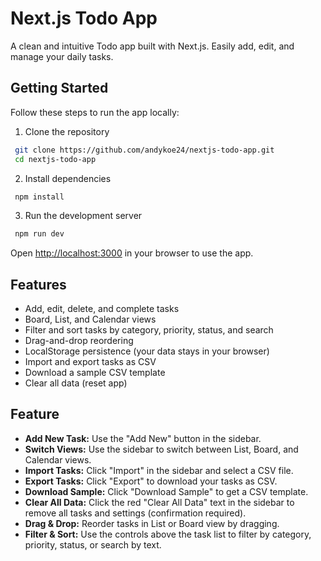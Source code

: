 # Next.js Todo App

A clean and intuitive Todo app built with Next.js. Easily add, edit, and manage your daily tasks.

## Getting Started

Follow these steps to run the app locally:
1. Clone the repository
```bash
 git clone https://github.com/andykoe24/nextjs-todo-app.git
 cd nextjs-todo-app
```
2. Install dependencies
```bash
 npm install
 ```
 3. Run the development server
```bash
 npm run dev
```

Open [http://localhost:3000](http://localhost:3000) in your browser to use the app.

## Features

- Add, edit, delete, and complete tasks
- Board, List, and Calendar views
- Filter and sort tasks by category, priority, status, and search
- Drag-and-drop reordering
- LocalStorage persistence (your data stays in your browser)
- Import and export tasks as CSV
- Download a sample CSV template
- Clear all data (reset app)

## Feature

- **Add New Task:** Use the "Add New" button in the sidebar.
- **Switch Views:** Use the sidebar to switch between List, Board, and Calendar views.
- **Import Tasks:** Click "Import" in the sidebar and select a CSV file.
- **Export Tasks:** Click "Export" to download your tasks as CSV.
- **Download Sample:** Click "Download Sample" to get a CSV template.
- **Clear All Data:** Click the red "Clear All Data" text in the sidebar to remove all tasks and settings (confirmation required).
- **Drag & Drop:** Reorder tasks in List or Board view by dragging.
- **Filter & Sort:** Use the controls above the task list to filter by category, priority, status, or search by text.
